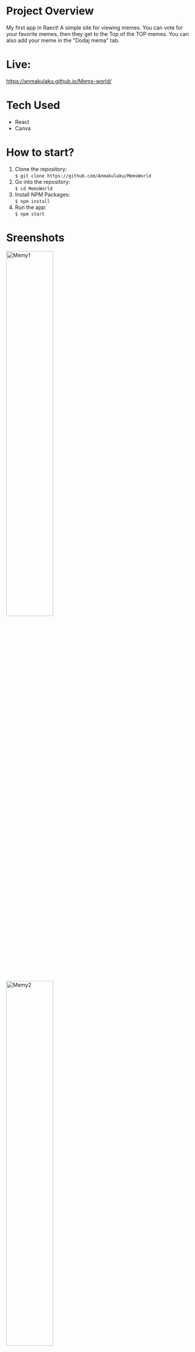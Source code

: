 # Project Overview

My first app in Raect! 
A simple site for viewing memes. You can vote for your favorite memes,
then they get to the Top of the TOP memes. You can also add your meme in the "Dodaj mema" tab.

# Live:

https://anmakulaku.github.io/Mems-world/

# Tech Used
<ul>
  <li>React</li>
  <li>Canva</li>
</ul>

# How to start?
  1. Clone the repository: <br>
  ```$ git clone https://github.com/Anmakulaku/MemsWorld``` <br>
  2. Go into the repository: <br>
  ```$ cd MemsWorld``` <br>
   3. Install NPM Packages: <br>
  ```$ npm install``` <br>
  4. Run the app: <br>
 ```$ npm start``` <br>

# Sreenshots

<img width="50%" height="50%" alt="Memy1" src="https://github.com/Anmakulaku/MemsWorld/assets/119726677/7d330c11-c705-458c-a24a-43b4b3774799">
<img width="50%" height="50%" alt="Memy2" src="https://github.com/Anmakulaku/MemsWorld/assets/119726677/868af696-4b03-456d-884a-0a29eb312ba6">




